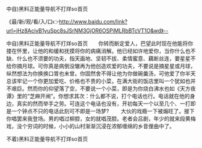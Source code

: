 中自)黑料正能量导航不打烊so首页

《最/新/观/看/入/口👉http://www.baidu.com/link?url=jHz8AcivB1yuSpc8sJSrNM3GjOR6OSPiMLRbBTcVT1O&wd》--

中自)黑料正能量导航不打烊so首页　　你转而断定爱人，巴望此时现在他能将你搂在怀里，让他的和缓和抚摸将你的病痛消解。他已经如许地爱你，当你什么也不缺、什么也不须要的功夫，指天画地、坚韧不拔、柔情蜜意、藕断丝连，要星星不给你摘月球。可你真是病倒没辙再为他创造欢爱的功夫，不要说是摘星星或月球，纵然想法为你换换口胃也未曾。你固然舍不得让他为你做碗羹汤，可他爱了你半天总该牢记一个你更加爱吃、价格也不贵的小菜，在满大街的饭店里叫一个犹如也并不艰巨。然而你的仰望落了空，不要说一个小菜，即是为你烧白沸水也如《天方夜谭》里的“芝麻开闸”。你想求其次：什么都不说，打个电话也行。电话就在他的身边，真实的然而举手之劳。可连这个电话也没有，开初每天一个以至几个、一打即是一个钟点不只的电话此刻可不即是一场梦?
　　大伙的戏瘾一下被煽旺了。接下你唱罢来我登场。男的唱过柳腔，女的就唱茂腔。老者会吕剧，年少的就来段黄梅戏，没个穷词的时候，小小的山村渐渐沉浸在浓郁缠绵的乡音俚曲中了。





不着)黑料正能量导航不打烊so首页
